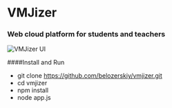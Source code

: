 # VMJizer
### Web cloud platform for students and teachers

![VMJizer UI](https://pp.vk.me/c631223/v631223104/44eec/sMshMlZurt4.jpg)

####Install and Run
 * git clone https://github.com/belozerskiy/vmjizer.git
 * cd vmjizer
 * npm install
 * node app.js

